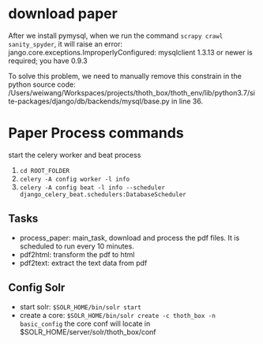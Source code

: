 # download paper
After we install pymysql, when we run the command `scrapy crawl sanity_spyder`, it will raise an error:
jango.core.exceptions.ImproperlyConfigured: mysqlclient 1.3.13 or newer is required; you have 0.9.3

To solve this problem, we need to manually remove this constrain in the python source code:
/Users/weiwang/Workspaces/projects/thoth_box/thoth_env/lib/python3.7/site-packages/django/db/backends/mysql/base.py in line 36.




# Paper Process commands

start the celery worker and beat process

1. `cd ROOT_FOLDER`
2. `celery -A config worker -l info`
3. `celery -A config beat -l info --scheduler django_celery_beat.schedulers:DatabaseScheduler`

## Tasks

- process_paper: main_task, download and process the pdf files. It is scheduled to run every 10 minutes.
- pdf2html: transform the pdf to html
- pdf2text: extract the text data from pdf

## Config Solr
- start solr: `$SOLR_HOME/bin/solr start`
- create a core: `$SOLR_HOME/bin/solr create -c thoth_box -n basic_config` the core conf will locate in $SOLR_HOME/server/solr/thoth_box/conf

